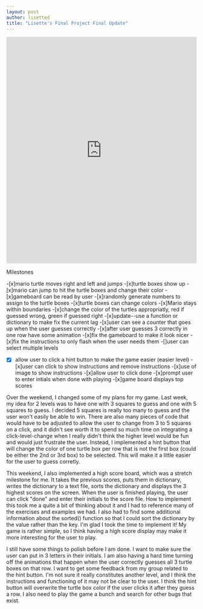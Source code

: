 ```yaml
---
layout: post
author: lisetted
title: "Lisette's Final Project Final Update"
---
```



<iframe src="https://trinket.io/embed/python/49b949df54" width="100%" height="600" frameborder="0" marginwidth="0" marginheight="0" allowfullscreen></iframe>

Milestones

-[x]mario turtle moves right and left and jumps 
-[x]turtle boxes show up
-[x]mario can jump to hit the turtle boxes and change their color
-[x]gameboard can be read by user
-[x]randomly generate numbers to assign to the turtle boxes 
-[x]turtle boxes can change colors
-[x]Mario stays within boundaries
-[x]change the color of the turtles appropriatly, red if guessed wrong, green if guessed right 
    -[x]update--use a function or dictionary to make fix the current lag
-[x]user can see a counter that goes up when the user guesses correctly 
-[x]after user guesses 3 correctly in one row have some animation 
-[x]fix the gameboard to make it look nicer 
-[x]fix the instructions to only flash when the user needs them
-[]user can select multiple levels
  -[x] allow user to click a hint button to make the game easier (easier level)
-[x]user can click to show instructions and remove instructions
-[x]use of image to show instructions
-[x]allow user to click done
-[x]prompt user to enter intials when done with playing
-[x]game board displays top scores

Over the weekend, I changed some of my plans for my game. Last week, my idea for 2 levels was to have one with 3 squares to guess and one with 5 squares to guess. I decided 5 squares is really too many to guess and the user won't easily be able to win. There are also many pieces of code that would have to be adjusted to allow the user to change from 3 to 5 squares on a click, and it didn't see worth it to spend so much time on integrating a click-level-change when I really didn't think the higher level would be fun and would just frustrate the user. Instead, I implemented a hint button that will change the color of one turtle box per row that is not the first box (could be either the 2nd or 3rd box) to be selected. This will make it a little easier for the user to guess corretly.

This weekend, I also implemented a high score board, which was a stretch milestone for me. It takes the previous scores, puts them in dictionary, writes the dictionary to a text file, sorts the dictionary and displays the 3 highest scores on the screen. When the user is finished playing, the user can click "done" and enter their initials to the score file. How to implement this took me a quite a bit of thinking about it and I had to reference many of the exercises and examples we had. I also had to find some additional information about the sorted() function so that I could sort the dictionary by the value rather than the key. I'm glad I took the time to implement it! My game is rather simple, so I think having a high score display may make it more interesting for the user to play.

I still have some things to polish before I am done. I want to make sure the user can put in 3 letters in their initials. I am also having a hard time turning off the animations that happen when the user correctly guesses all 3 turtle boxes on that row. I want to get some feedback from my group related to the hint button. I'm not sure it really constitutes another level, and I think the instructions and functioning of it may not be clear to the user. I think the hint button will overwrite the turtle box color if the user clicks it after they guess a row. I also need to play the game a bunch and search for other bugs that exist.
